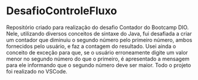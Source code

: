 # DesafioControleFluxo
Repositório criado para realização do desafio Contador do Bootcamp DIO. Nele, utilizando diversos conceitos de sintaxe do Java, fui desafiada a criar um contador que diminuiu o segundo número pelo primeiro número, ambos fornecidos pelo usuário, e faz a contagem do resultado. Usei ainda o conceito de exceção para que, se o usuário erroneamente digite um valor menor no segundo número do que o primeiro, é apresentado a mensagem para ele informando que o segundo número deve ser maior. 
Todo o projeto foi realizado no VSCode.
